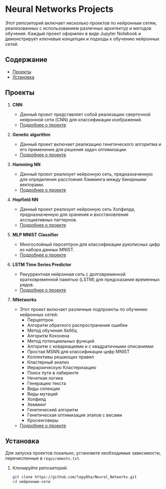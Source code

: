 
# Neural Networks Projects

Этот репозиторий включает несколько проектов по нейронным сетям, реализованных с использованием различных архитектур и методов обучения. Каждый проект оформлен в виде Jupyter Notebook и демонстрирует ключевые концепции и подходы к обучению нейронных сетей.

## Содержание
- [Проекты](#проекты)
- [Установка](#установка)

## Проекты
1. **CNN**
   - Данный проект представляет собой реализацию сверточной нейронной сети (CNN) для классификации изображений.
   - [Подробнее о проекте](CNN)


2. **Genetic algorithm**
   - Данный проект включает реализацию генетического алгоритма и его применение для решения задач оптимизации.
   - [Подробнее о проекте](Genetic)


3. **Hamming NN**
   - Данный проект реализует нейронную сеть, предназначенную для определения расстояния Хэмминга между бинарными векторами.
   - [Подробнее о проекте](Hamming)


4. **Hopfield NN**
   - Данный проект реализует нейронную сеть Хопфилда, предназначенную для хранения и восстановления ассоциативных паттернов.
   - [Подробнее о проекте](Hopfield)


5. **MLP MNIST Classifier**
   - Многослойный персептрон для классификации рукописных цифр из набора данных MNIST.
   - [Подробнее о проекте](MLP_MNIST)


6. **LSTM Time Series Predictor**
   - Рекуррентная нейронная сеть с долговременной кратковременной памятью (LSTM) для предсказания временных рядов.
   - [Подробнее о проекте](LSTM_RNN)


7. **NNetworks** 
   - Этот проект включает различные подпроекты по обучению нейронных сетей:
      - Перцептрон 
      - Алгоритм обратного распространения ошибки
      - Метод обучения Хебба, 
      - Алгоритм Кохонена
      - Метод потенциальных функций
      - Алгоритм с ковариациями и с квадратичными описаниями
      - Простая MSNN для классификации цифр MNIST
      - Коллективы решающих правил
      - Кластерный анализ
      - Иерархическую Кластеризацию
      - Поиск пути в лабиринте
      - Нечеткая логика
      - Генерацию текста
      - Виды селекции
      - Виды мутаций
      - Хопфилд
      - Хемминг
      - Генетический алгоритм 
      - Генетическая оптимизация этапов с весами 
      - Кросенговеры 
   - [Подробнее о проекте](NNetworks.ipynb)

## Установка

Для запуска проектов локально, установите необходимые зависимости, перечисленные в `requirements.txt`.

1. Клонируйте репозиторий:
   ```bash
   git clone https://github.com/lepy0ha/Neural_Networks.git
   cd нейронные-сети

